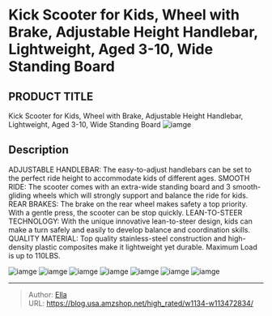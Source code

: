 # Kick Scooter for Kids, Wheel with Brake, Adjustable Height Handlebar, Lightweight, Aged 3-10, Wide Standing Board


## PRODUCT TITLE 

Kick Scooter for Kids, Wheel with Brake, Adjustable Height Handlebar, Lightweight, Aged 3-10, Wide Standing Board
![iamge](https://b2bfiles1.gigab2b.cn/image/wkseller/11829/20230104_5094291b2029db2280ebb4935ed46e72.jpg)

## Description

ADJUSTABLE HANDLEBAR:  The easy-to-adjust handlebars can be set to the perfect ride height to accommodate kids of different ages.
SMOOTH RIDE:  The scooter comes with an extra-wide standing board and 3 smooth-gliding wheels which will strongly support and balance the ride for kids.
REAR BRAKES:  The brake on the rear wheel makes safety a top priority. With a gentle press, the scooter can be stop quickly.
LEAN-TO-STEER TECHNOLOGY:  With the unique innovative lean-to-steer design, kids can make a turn safely and easily to develop balance and coordination skills.
QUALITY MATERIAL:  Top quality stainless-steel construction and high-density plastic composites make it lightweight yet durable. Maximum Load is up to 110LBS.






![iamge](https://b2bfiles1.gigab2b.cn/image/wkseller/11829/20230104_f8a3b7990fca32181459013afb617958.jpg)
![iamge](https://b2bfiles1.gigab2b.cn/image/wkseller/11829/20230104_c2e4390dabdc0e0625e6efaa25c7113d.jpg)
![iamge](https://b2bfiles1.gigab2b.cn/image/wkseller/11829/20230104_e3af7991e0e2662b825bf58b80ec315c.jpg)
![iamge](https://b2bfiles1.gigab2b.cn/image/wkseller/11829/20230104_b7b1e2a8de5d5c56f977aff025dca016.jpg)
![iamge](https://b2bfiles1.gigab2b.cn/image/wkseller/11829/20230104_3710050b405817a75b482848d7eb8795.jpg)
![iamge](https://b2bfiles1.gigab2b.cn/image/wkseller/11829/20230104_d477f6725a09a17975959ea67dcdecc9.jpg)
![iamge](https://b2bfiles1.gigab2b.cn/image/wkseller/11829/20230104_1e67f4eecb0fe731553f98a2ff90969e.jpg)


---

> Author: [Ella](https://blog.usa.amzshop.net/)  
> URL: https://blog.usa.amzshop.net/high_rated/w1134-w113472834/  

